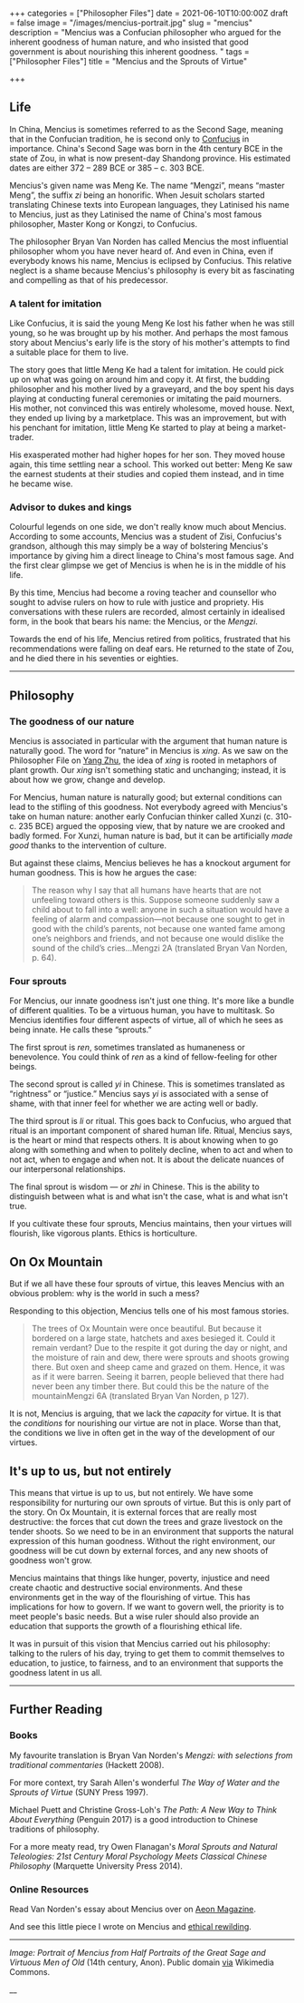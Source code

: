 +++
categories = ["Philosopher Files"]
date = 2021-06-10T10:00:00Z
draft = false
image = "/images/mencius-portrait.jpg"
slug = "mencius"
description = "Mencius was a Confucian philosopher who argued for the inherent goodness of human nature, and who insisted that good government is about nourishing this inherent goodness. "
tags = ["Philosopher Files"]
title = "Mencius and the Sprouts of Virtue"

+++


## **Life**

In China, Mencius is sometimes referred to as the Second Sage, meaning that in the Confucian tradition, he is second only to [Confucius](/confucius) in importance. China's Second Sage was born in the 4th century BCE in the state of Zou, in what is now present-day Shandong province. His estimated dates are either 372 – 289 BCE or 385 – c. 303 BCE.

Mencius's given name was Meng Ke. The name “Mengzi”, means “master Meng”, the suffix _zi_ being an honorific. When Jesuit scholars started translating Chinese texts into European languages, they Latinised his name to Mencius, just as they Latinised the name of China's most famous philosopher, Master Kong or Kongzi, to Confucius.

The philosopher Bryan Van Norden has called Mencius the most influential philosopher whom you have never heard of. And even in China, even if everybody knows his name, Mencius is eclipsed by Confucius. This relative neglect is a shame because Mencius's philosophy is every bit as fascinating and compelling as that of his predecessor.

### **A talent for imitation**

Like Confucius, it is said the young Meng Ke lost his father when he was still young, so he was brought up by his mother. And perhaps the most famous story about Mencius's early life is the story of his mother's attempts to find a suitable place for them to live.

The story goes that little Meng Ke had a talent for imitation. He could pick up on what was going on around him and copy it. At first, the budding philosopher and his mother lived by a graveyard, and the boy spent his days playing at conducting funeral ceremonies or imitating the paid mourners. His mother, not convinced this was entirely wholesome, moved house. Next, they ended up living by a marketplace. This was an improvement, but with his penchant for imitation, little Meng Ke started to play at being a market-trader.

His exasperated mother had higher hopes for her son. They moved house again, this time settling near a school. This worked out better: Meng Ke saw the earnest students at their studies and copied them instead, and in time he became wise.

### Advisor to dukes and kings

Colourful legends on one side, we don't really know much about Mencius. According to some accounts, Mencius was a student of Zisi, Confucius's grandson, although this may simply be a way of bolstering Mencius's importance by giving him a direct lineage to China's most famous sage. And the first clear glimpse we get of Mencius is when he is in the middle of his life.

By this time, Mencius had become a roving teacher and counsellor who sought to advise rulers on how to rule with justice and propriety. His conversations with these rulers are recorded, almost certainly in idealised form, in the book that bears his name: the Mencius, or the _Mengzi_.

Towards the end of his life, Mencius retired from politics, frustrated that his recommendations were falling on deaf ears. He returned to the state of Zou, and he died there in his seventies or eighties.

---

## **Philosophy**

### **The goodness of our nature**

Mencius is associated in particular with the argument that human nature is naturally good. The word for “nature” in Mencius is _xing_. As we saw on the Philosopher File on [Yang Zhu](/yang-zhu), the idea of _xing_ is rooted in metaphors of plant growth. Our _xing_ isn't something static and unchanging; instead, it is about how we grow, change and develop.

For Mencius, human nature is naturally good; but external conditions can lead to the stifling of this goodness. Not everybody agreed with Mencius's take on human nature: another early Confucian thinker called Xunzi (c. 310- c. 235 BCE) argued the opposing view, that by nature we are crooked and badly formed. For Xunzi, human nature is bad, but it can be artificially _made good_ thanks to the intervention of culture.

But against these claims, Mencius believes he has a knockout argument for human goodness. This is how he argues the case:

> The reason why I say that all humans have hearts that are not unfeeling toward others is this. Suppose someone suddenly saw a child about to fall into a well: anyone in such a situation would have a feeling of alarm and compassion—not because one sought to get in good with the child’s parents, not because one wanted fame among one’s neighbors and friends, and not because one would dislike the sound of the child’s cries...Mengzi 2A (translated Bryan Van Norden, p. 64).

### **Four sprouts**

For Mencius, our innate goodness isn't just one thing. It's more like a bundle of different qualities. To be a virtuous human, you have to multitask. So Mencius identifies four different aspects of virtue, all of which he sees as being innate. He calls these “sprouts.”

The first sprout is _ren_, sometimes translated as humaneness or benevolence. You could think of _ren_ as a kind of fellow-feeling for other beings.

The second sprout is called _yi_ in Chinese. This is sometimes translated as “rightness” or “justice.”  Mencius says _yi_ is associated with a sense of shame, with that inner feel for whether we are acting well or badly.

The third sprout is _li_ or ritual. This goes back to Confucius, who argued that ritual is an important component of shared human life. Ritual, Mencius says, is the heart or mind that respects others. It is about knowing when to go along with something and when to politely decline, when to act and when to not act, when to engage and when not. It is about the delicate nuances of our interpersonal relationships.

The final sprout is wisdom — or _zhi_ in Chinese. This is the ability to distinguish between what is and what isn't the case, what is and what isn't true.

If you cultivate these four sprouts, Mencius maintains, then your virtues will flourish, like vigorous plants. Ethics is horticulture.

## On Ox Mountain

But if we all have these four sprouts of virtue, this leaves Mencius with an obvious problem: why is the world in such a mess?

Responding to this objection, Mencius tells one of his most famous stories.

> The trees of Ox Mountain were once beautiful. But because it bordered on a large state, hatchets and axes besieged it. Could it remain verdant? Due to the respite it got during the day or night, and the moisture of rain and dew, there were sprouts and shoots growing there. But oxen and sheep came and grazed on them. Hence, it was as if it were barren. Seeing it barren, people believed that there had never been any timber there. But could this be the nature of the mountainMengzi 6A (translated Bryan Van Norden, p 127).

It is not, Mencius is arguing, that we lack the _capacity_ for virtue. It is that the _conditions_ for nourishing our virtue are not in place. Worse than that, the conditions we live in often get in the way of the development of our virtues.

## It's up to us, but not entirely

This means that virtue is up to us, but not entirely. We have some responsibility for nurturing our own sprouts of virtue. But this is only part of the story. On Ox Mountain, it is external forces that are really most destructive: the forces that cut down the trees and graze livestock on the tender shoots. So we need to be in an environment that supports the natural expression of this human goodness. Without the right environment, our goodness will be cut down by external forces, and any new shoots of goodness won't grow.

Mencius maintains that things like hunger, poverty, injustice and need create chaotic and destructive social environments. And these environments get in the way of the flourishing of virtue. This has implications for how to govern. If we want to govern well, the priority is to meet people's basic needs. But a wise ruler should also provide an education that supports the growth of a flourishing ethical life.

It was in pursuit of this vision that Mencius carried out his philosophy: talking to the rulers of his day, trying to get them to commit themselves to education, to justice, to fairness, and to an environment that supports the goodness latent in us all.

---


## **Further Reading**

### **Books**

My favourite translation is Bryan Van Norden's _Mengzi: with selections from traditional commentaries_ (Hackett 2008).

For more context, try Sarah Allen's wonderful _The Way of Water and the Sprouts of Virtue_ (SUNY Press 1997).

Michael Puett and Christine Gross-Loh's _The Path: A New Way to Think About Everything_ (Penguin 2017) is a good introduction to Chinese traditions of philosophy.

For a more meaty read, try Owen Flanagan's _Moral Sprouts and Natural Teleologies: 21st Century Moral Psychology Meets Classical Chinese Philosophy_ (Marquette University Press 2014).

### **Online Resources**

Read Van Norden's essay about Mencius over on [Aeon Magazine](https://aeon.co/essays/the-influential-confucian-philosopher-you-ve-never-heard-of).

And see this little piece I wrote on Mencius and [ethical rewilding](https://medium.com/socrates-cafe/ethical-rewilding-644e2505c2d?sk=a0beb8a1d86921f89cb8ce9e2c03bbe1).

---

_Image: Portrait of Mencius from Half Portraits of the Great Sage and Virtuous Men of Old_ (14th century, Anon). Public domain [via](https://commons.wikimedia.org/wiki/File:Half_Portraits_of_the_Great_Sage_and_Virtuous_Men_of_Old_-_Meng_Ke_(%E5%AD%9F%E8%BB%BB).jpg) Wikimedia Commons.

__







